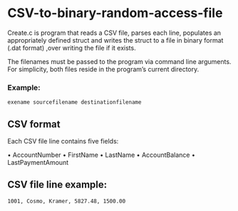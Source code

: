 # CSV-to-binary-random-access-file

Create.c is program that reads a CSV file, parses each line, populates an appropriately defined struct and
writes the struct to a file in binary format (.dat format) ,over writing the file if it exists.

The filenames must be passed to the program via command line arguments.
For simplicity, both files reside in the program’s current directory.

### Example:
```
exename sourcefilename destinationfilename
```

## CSV format

Each CSV file line contains five fields:

• AccountNumber
• FirstName
• LastName
• AccountBalance
• LastPaymentAmount

## CSV file line example:

```
1001, Cosmo, Kramer, 5827.48, 1500.00
```


